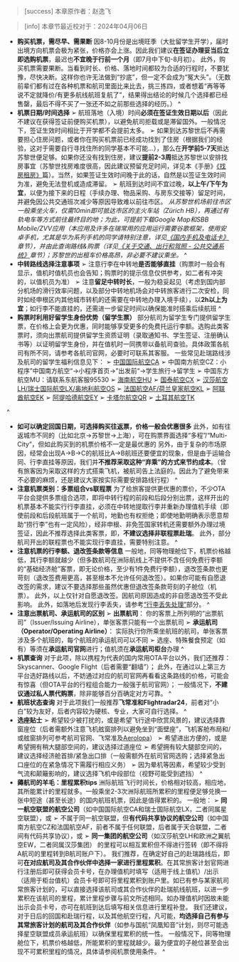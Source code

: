 > [success] 本章原作者：赵逸飞

> [info] 本章节最近校对于：2024年04月06日

- **购买机票，需尽早、需果断**
因8-10月份是出境旺季（大批留学生开学），届时出境方向机票会极为紧张，价格亦会上涨。因此我们建议**在签证办理妥当后立即选购机票**，最迟也**不宜晚于行前一个月**（即7月中下旬-8月初）。
此外，购买机票需要果断。当看到时长、价格、落地时间都较为合适的行程时，不要犹豫，尽快决断。这样你也许无法做到“抄底”，但一定不会成为“冤大头”。（无数前辈们都有过在各种机票和航司里面比来比去，挑三拣四，或者想着“再等等说不定就降价/有更多航线航班复航了”，结果得出结论的时候几个选择都已经售罄，最后不得不买了一张还不如之前那些选择的经历。）
^
- **机票日期/时间选择**
➢ 航班落地（入境）时间**必须在签证生效日期以后**（因此不建议在获得签证前便购买机票），以避免航司拒载或是滞留国外。一般情况下，签证生效时间相比于开学都不会提前太多。
➢ 如果到达苏黎世后不再需要担心住房问题，或者你在购买机票前已经成功找到了住房（根据我们的经验，这对于需要自行寻找住所的同学基本不可能...），那么在**开学前5-7天**抵达苏黎世便足够。如果你还没有找到住房，建议**提前2-3周**抵达苏黎世以安排找房事宜（苏黎世找房难度很高，因此建议预留充足时间，详见本《手册》[《找房租房》](<../../housing.md>)篇）。当然，如果签证生效时间晚于此的话，自然是以签证生效时间为准，避免无法登机或造成滞留。
➢ 航班到达时间不宜过晚，**以上午/下午为宜**，以便为接下来的日程（手续办理、物品采购、与房东交接等）留足时间，并避免因公共交通班次减少等原因导致难以前往市区。
*从苏黎世机场前往市区一般乘坐火车，仅需10min即可抵达市区的主火车站（Zürich HB），再通过有轨电车等方式前往最终目的地；为此，可提前下载Google Map和SBB Mobile/ZVV应用（本应用及许多在瑞常用的应用运行需要谷歌框架，使用安卓手机，尤其是华为系列手机的同学请特别注意，详见[《国内手机及电话卡》](<../sim-card_cn.md>)章节），并由此查询路线&购票（详见[《关于交通、出行和驾照 - 公共交通系统》](<../../living_in_zurich/travel/public_transportation.md>)章节）；苏黎世的出租车价格高昂，非必要不建议乘坐。*
^
- **中转路线选择注意事项**
➢ 注意行李在中转地**是否能够直挂**（购票时一般会有显示，值机时值机员也会告知；购票时的提示信息仅供参考，如二者有冲突的，以值机员为准）
➢ 注意**留足中转时长**，一般为稳妥起见（考虑到国内部分机场的滑行效率问题，以及部分中转地机场会对中转旅客进行二次安检，同时如经申根区内其他城市转机的还需要在中转地办理入境手续），以**2h以上为宜**；如行李不能直挂的，还需进一步留足时间以确保能准时搭乘后续航班
^
- **购票时利用好留学生身份优势（留学生票）**
部分航司为留学生专门提供留学生票，在价格上会更为优惠，同时能够享受更多的免费托运行李额。选购此类客票时，须向出票航司提供留学生资质证明（录取通知书、学生签证、注册确认书等）以证明留学生身份，并在值机时一同携带以备航司查验。具体政策各航司有所不同，请参考各航司官网，必要时可联系其客服。
一些常见赴瑞路线涉及航司的留学生福利信息见下：
➢ [中国国际航空CA](<https://m.airchina.com/c/invoke/activity/xszqh5>)
➢ 中国南方航空CZ：小程序”中国南方航空“→小程序首页→”出发前“→学生旅行→留学生
➢ 中国东方航空MU：请联系东航客服95530
➢ [海南航空HU](<https://www.hnair.com/adnews/lxsmfxlesj/>)
➢ [国泰航空CX](<https://www.cathaypacific.com/cx/sc_CN/offers/collection/global-student-fare.html>)
➢ [汉莎航空LH/瑞士国际航空LX/奥地利航空OS](<https://www.lufthansa.com/cn/en/student-journey-from-china>)
➢ [法国航空AF/荷兰皇家航空KL](<https://www.airfrance.com.cn/information/offres/etudiants>)
➢ [阿联酋航空EK](<https://www.emirates.com/cn/chinese/special-offers/student-special-fares/>)
➢ [阿提哈德航空EY](<https://www.etihad.com/en-de/book/student-offer>)
➢ [卡塔尔航空QR](<https://www.qatarairways.com/zh-cn/student-club.html>)
➢ [土耳其航空TK](<https://www.turkishairlines.com/zh-int/student/>)

^
- **如可以确定回国日期，可选择购买往返票，价格一般会优惠很多**
此外，如有往返城市不同的（比如北京→苏黎世→上海），可在购票界面选择“多程”/“Multi-City”，但如此购买到的机票价格不一定是最优惠的
另外，由于复杂的市场原因，经常会出现A→B→C的航班比A→B航班还要便宜的现象，但是由于运输合同、行李直挂等原因，我们并**不推荐采取这种“弃乘”的方式来节约成本**。（曾有旅客因为采取这样的方式搭乘飞机，被航司告上法庭的。因此为了避免带来不必要的麻烦，还是建议大家按实际需要安排路线行程）
^
- **注意机票类别：多票组合vs联程票**
为了给旅客提供更优惠的票价，不少OTA平台会提供多票组合选项，即将中转行程的前段和后段分别出票，这样开出的机票基本不能实行行李直挂，必须在中转地提取行李并重新办理值机手续（即使前段和后段航班属于一个航司，地勤也有权拒绝；即使地勤明确表示愿意帮助“捞行李”也有一定风险），经非申根、非免签国家转机还需要额外办理过境签证，因此不推荐选择此类客票，即，**不建议选择非联程票赴瑞**。
此外，部分航司开出的联程票也不能实现行李直挂，需要特别注意。
^
- **注意机票的行李额、退改签条款等信息**
一般地，同等物理舱位下，机票价格越低，其行李额就越少（但多数航司在洲际航线上不提供不含任何免费行李额的“基础经济舱”客票，即无论价格，至少有1件免费行李额），退改签条款也更苛刻（退改签费用更高，甚至根本不允许任何退改签）。如果你可能有自愿退改签的需求，建议不要选择那些虽然优惠但退改签条款苛刻的子舱位（机票）。
此外，以上仅针对自愿退改签。因航司原因造成的非自愿退改签不受此影响。
此外，如落地后发现行李丢失，请参考[“行李丢失处理”](10行李丢失处理.md)部分。
^
- **注意出票航司、承运航司的区别**
➢ **出票航司**： 你的客票上所列明的“出票航司”（Issuer/Issuing Airline），单张客票只能有一个出票航司
➢ **承运航司（Operator/Operating Airline）**： 实际执行你所乘坐航班的航司，单张客票涉及多个航班的，每个航班的承运航司可以不同
➢ 选座、特殊餐食预定（如有）等须在**承运航司官网**进行；值机须在**承运航司柜台**办理
^
- **机票查询**
对于此项，除以携程为代表的国内常用OTA平台以外，我们还推荐：Skyscanner、Google Flight（后者需要“翻墙”）；
此外，在通过以上第三方平台选好路线以后，不妨通过对应的航司官网再看看这条路线的价格，可能会有惊喜（但OTA平台的行程组合能力一般强于航司官网）；
一般情况下，**不建议通过私人票代购票**，除非能够百分百确定对方可靠。
^
- **航班状态查询**
对于此项我们一般推荐**飞常准和Flightradar24**，前者对“小白”较为友好，后者内容较为硬核、专业，大家可自行选择。
^
- **选座贴士**
➢ 希望较少被打扰的，或是希望飞行途中欣赏风景的，建议选择靠窗座位（后者需额外注意飞机舷窗排列以避免坐到“面壁座”，飞机客舱布局和/或舷窗排列可参考航司官网、飞常准及[Aerolopa](https://www.aerolopa.com/)）
➢ 希望进出方便的，或是希望拥有稍大腿部空间的，建议选择过道座位
➢ 希望拥有较大腿部空间的，建议选择经济舱首排/紧急出口排（一般需额外在航司官网选购；选择紧急出口座位的在紧急情况下需履行相应义务）
➢ 因为晕机等因素，希望较少受到气流和颠簸影响的，建议选择飞机中段部位（视野可能受到遮挡）
^
- **薅航司的羊毛：里程累积tips**
洲际航班飞行时间长，价格相对较高，相应地，其所能累计的里程就多。一般乘坐2-3次洲际航班所累积的里程便足够兑换一张中短途（甚至长途）的国内航班机票，因此是值得累积的。
一般地：
➢ **同一航空联盟的航空公司**（如中国国际航空CA和瑞士国际航空LX，二者同属星空联盟），或
➢ 不属于同一航空联盟，但**有代码共享协议的航空公司**（如中国南方航空CZ和法国航空AF，前者不属于任何联盟，后者属于天合联盟，二者间有代码共享协议），或
➢ **同一集团的航空公司**（如汉莎航空LH和欧洲之翼航空EW，二者同属汉莎集团）
的里程可以相互累积但不得进行签转（即不得将A航司的里程转到B航司账户下）。
我们推荐，在确定好自己的赴瑞路线后，即可**在对应航司及其合作伙伴中选择一家进行里程累积**。在其常旅客计划官网进行注册后即可获得会员卡号，在办理值机时填写（适用于线上值机）/出示（适用于柜台值机）会员卡号即可将里程累积到账户里。如已有参与某家航司常旅客计划的，可以直接选择该航司或其合作伙伴的赴瑞航线航班，以进一步累积在该航司的里程，累计里程步骤与前文所述相同。如办理值机时因故未能出示会员卡号，亦可在航班到达后填写相关信息进行里程补登。
我们还建议，对于日后的回国和赴瑞行程，以及其他航空行程，凡可能，**均选择自己有参与其常旅客计划的航司及其合作伙伴**（如参与国航“凤凰知音”计划，则尽可能选择星空联盟成员承运航班）以确保里程累积的统一性。
一般情况下，同等物理舱位下，机票价格越低，所能累积的里程就越少。最为便宜的子舱位甚至会出现不可累积里程的情况，具体请参阅机票使用条件。
^
